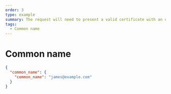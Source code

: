 ```yaml
---
order: 3
type: example
summary: The request will need to present a valid certificate with an expected common name.
tags:
  - Common name
---
```


# Common name

```json
{
  "common_name": {
    "common_name": "james@example.com"
  }
}
```
